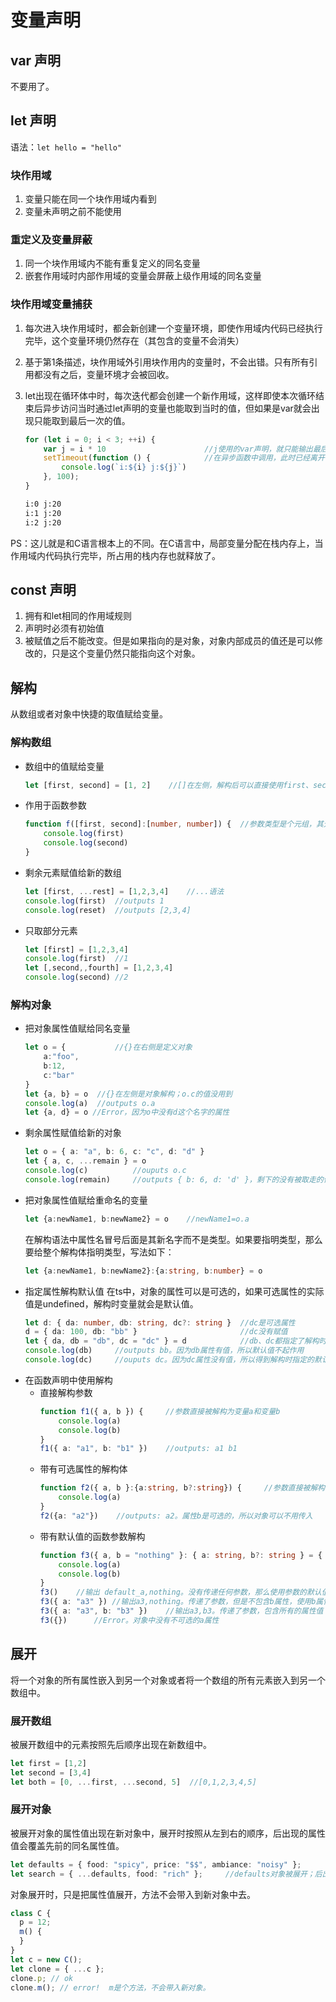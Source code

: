 # 变量声明

## var 声明

不要用了。

## let 声明

语法：`let hello = "hello"`

### 块作用域

1. 变量只能在同一个块作用域内看到
1. 变量未声明之前不能使用

### 重定义及变量屏蔽

1. 同一个块作用域内不能有重复定义的同名变量
1. 嵌套作用域时内部作用域的变量会屏蔽上级作用域的同名变量

### 块作用域变量捕获

1. 每次进入块作用域时，都会新创建一个变量环境，即使作用域内代码已经执行完毕，这个变量环境仍然存在（其包含的变量不会消失）
1. 基于第1条描述，块作用域外引用块作用内的变量时，不会出错。只有所有引用都没有之后，变量环境才会被回收。
1. let出现在循环体中时，每次迭代都会创建一个新作用域，这样即使本次循环结束后异步访问当时通过let声明的变量也能取到当时的值，但如果是var就会出现只能取到最后一次的值。

    ```ts
    for (let i = 0; i < 3; ++i) {
        var j = i * 10                      //j使用的var声明，就只能输出最后的值。如果改成let声明，那么每次就是i的10倍了。
        setTimeout(function () {            //在异步函数中调用，此时已经离开for的块作用域。
            console.log(`i:${i} j:${j}`)
        }, 100);
    }
    ```

    ```sh
    i:0 j:20
    i:1 j:20
    i:2 j:20
    ```

PS：这儿就是和C语言根本上的不同。在C语言中，局部变量分配在栈内存上，当作用域内代码执行完毕，所占用的栈内存也就释放了。

## const 声明

1. 拥有和let相同的作用域规则
1. 声明时必须有初始值
1. 被赋值之后不能改变。但是如果指向的是对象，对象内部成员的值还是可以修改的，只是这个变量仍然只能指向这个对象。

## 解构

从数组或者对象中快捷的取值赋给变量。

### 解构数组

* 数组中的值赋给变量
    ```ts
    let [first, second] = [1, 2]    //[]在左侧，解构后可以直接使用first、second这两个新创的变量。
    ```
* 作用于函数参数
    ```ts
    function f([first, second]:[number, number]) {  //参数类型是个元组，其元素会被赋值给新创建的变量
        console.log(first)
        console.log(second)
    }
    ```
* 剩余元素赋值给新的数组
    ```ts
    let [first, ...rest] = [1,2,3,4]    //...语法
    console.log(first)  //outputs 1
    console.log(reset)  //outputs [2,3,4]
    ```
* 只取部分元素
    ```ts
    let [first] = [1,2,3,4]
    console.log(first)  //1
    let [,second,,fourth] = [1,2,3,4]
    console.log(second) //2
    ```

### 解构对象

* 把对象属性值赋给同名变量
    ```ts
    let o = {           //{}在右侧是定义对象
        a:"foo",
        b:12,
        c:"bar"
    }
    let {a, b} = o  //{}在左侧是对象解构；o.c的值没用到
    console.log(a)  //outputs o.a
    let {a, d} = o //Error，因为o中没有d这个名字的属性
    ```
* 剩余属性赋值给新的对象
    ```ts
    let o = { a: "a", b: 6, c: "c", d: "d" }
    let { a, c, ...remain } = o
    console.log(c)          //ouputs o.c
    console.log(remain)     //outputs { b: 6, d: 'd' }，剩下的没有被取走的值
    ```
* 把对象属性值赋给重命名的变量
    ```ts
    let {a:newName1, b:newName2} = o    //newName1=o.a
    ```
    在解构语法中属性名冒号后面是其新名字而不是类型。如果要指明类型，那么要给整个解构体指明类型，写法如下：
    ```ts
    let {a:newName1, b:newName2}:{a:string, b:number} = o
    ```
* 指定属性解构默认值
    在ts中，对象的属性可以是可选的，如果可选属性的实际值是undefined，解构时变量就会是默认值。
    ```ts
    let d: { da: number, db: string, dc?: string }  //dc是可选属性
    d = { da: 100, db: "bb" }                       //dc没有赋值
    let { da, db = "db", dc = "dc" } = d            //db、dc都指定了解构时的默认值，虽然db不是可选属性也不会出错
    console.log(db)     //outputs bb。因为db属性有值，所以默认值不起作用
    console.log(dc)     //ouputs dc。因为dc属性没有值，所以得到解构时指定的默认值
    ```
* 在函数声明中使用解构
  * 直接解构参数
    ```ts
    function f1({ a, b }) {     //参数直接被解构为变量a和变量b
        console.log(a)
        console.log(b)
    }
    f1({ a: "a1", b: "b1" })    //outputs: a1 b1
    ```
  * 带有可选属性的解构体
    ```ts
    function f2({ a, b }:{a:string, b?:string}) {     //参数直接被解构为变量a和变量b。对象的b属性是可选的
        console.log(a)
    }
    f2({a: "a2"})    //outputs: a2。属性b是可选的，所以对象可以不用传入
    ```
  * 带有默认值的函数参数解构
    ```ts
    function f3({ a, b = "nothing" }: { a: string, b?: string } = { a: "default_a" }) {
        console.log(a)
        console.log(b)
    }
    f3()    //输出 default_a,nothing。没有传递任何参数，那么使用参数的默认值。参数默认值不包含b属性，使用b属性的默认值。
    f3({ a: "a3" }) //输出a3,nothing。传递了参数，但是不包含b属性，使用b属性的默认值
    f3({ a: "a3", b: "b3" })    //输出a3,b3。传递了参数，包含所有的属性值
    f3({})      //Error。对象中没有不可选的a属性
    ```

## 展开

将一个对象的所有属性嵌入到另一个对象或者将一个数组的所有元素嵌入到另一个数组中。

### 展开数组

被展开数组中的元素按照先后顺序出现在新数组中。

```ts
let first = [1,2]
let second = [3,4]
let both = [0, ...first, ...second, 5]  //[0,1,2,3,4,5]
```

### 展开对象

被展开对象的属性值出现在新对象中，展开时按照从左到右的顺序，后出现的属性值会覆盖先前的同名属性值。

```ts
let defaults = { food: "spicy", price: "$$", ambiance: "noisy" };
let search = { ...defaults, food: "rich" };     //defaults对象被展开；后出现的food值覆盖defaults中的值
```

对象展开时，只是把属性值展开，方法不会带入到新对象中去。

```ts
class C {
  p = 12;
  m() {
  }
}
let c = new C();
let clone = { ...c };
clone.p; // ok
clone.m(); // error!  m是个方法，不会带入新对象。
```
